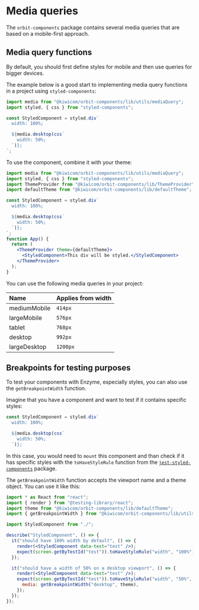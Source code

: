 # Media queries

The `orbit-components` package contains several media queries that are based on a mobile-first approach.

## Media query functions

By default, you should first define styles for mobile and then use queries for bigger devices.

The example below is a good start to implementing media query functions in a project using `styled-components`:

```jsx
import media from "@kiwicom/orbit-components/lib/utils/mediaQuery";
import styled, { css } from "styled-components";

const StyledComponent = styled.div`
  width: 100%;

  ${media.desktop(css`
    width: 50%;
  `)};
`;
```

To use the component, combine it with your theme:

```jsx
import media from "@kiwicom/orbit-components/lib/utils/mediaQuery";
import styled, { css } from "styled-components";
import ThemeProvider from "@kiwicom/orbit-components/lib/ThemeProvider";
import defaultTheme from "@kiwicom/orbit-components/lib/defaultTheme";

const StyledComponent = styled.div`
  width: 100%;

  ${media.desktop(css`
    width: 50%;
  `)};
`;
function App() {
  return (
    <ThemeProvider theme={defaultTheme}>
      <StyledComponent>This div will be styled.</StyledComponent>
    </ThemeProvider>
  );
}
```

You can use the following media queries in your project:

| Name         | Applies from width |
| :----------- | :----------------- |
| mediumMobile | `414px`            |
| largeMobile  | `576px`            |
| tablet       | `768px`            |
| desktop      | `992px`            |
| largeDesktop | `1200px`           |

## Breakpoints for testing purposes

To test your components with Enzyme, especially styles, you can also use the `getBreakpointWidth` function.

Imagine that you have a component and want to test if it contains specific styles:

```jsx
const StyledComponent = styled.div`
  width: 100%;

  ${media.desktop(css`
    width: 50%;
  `)};
```

In this case, you would need to `mount` this component and than check if it has specific styles with the `toHaveStyleRule` function from the [`jest-styled-components`](https://www.npmjs.com/package/jest-styled-components) package.

The `getBreakpointWidth` function accepts the viewport name and a theme object. You can use it like this:

```jsx
import * as React from "react";
import { render } from "@testing-library/react";
import theme from "@kiwicom/orbit-components/lib/defaultTheme";
import { getBreakpointWidth } from "@kiwicom/orbit-components/lib/utils/mediaQuery";

import StyledComponent from "./";

describe("StyledComponent", () => {
  it("should have 100% width by default", () => {
    render(<StyledComponent data-test="test" />);
    expect(screen.getByTestId("test")).toHaveStyleRule("width", "100%");
  });

  it("should have a width of 50% on a desktop viewport", () => {
    render(<StyledComponent data-test="test" />);
    expect(screen.getByTestId("test")).toHaveStyleRule("width", "50%", {
      media: getBreakpointWidth("desktop", theme),
    });
  });
});
```
